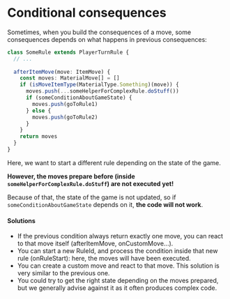 # Conditional consequences

Sometimes, when you build the consequences of a move, some consequences depends on what happens in previous consequences:

```typescript
class SomeRule extends PlayerTurnRule {
  // ...
  
  afterItemMove(move: ItemMove) {
    const moves: MaterialMove[] = []
    if (isMoveItemType(MaterialType.Something)(move)) {
      moves.push(...someHelperForComplexRule.doStuff())
      if (someConditionAboutGameState) {
        moves.push(goToRule1)
      } else {
        moves.push(goToRule2)
      }
    }
    return moves
  }
}
```

Here, we want to start a different rule depending on the state of the game.

**However, the moves prepare before (inside `someHelperForComplexRule.doStuff`) are not executed yet!**

Because of that, the state of the game is not updated, so if `someConditionAboutGameState` depends on it, **the code will not work**.

#### Solutions

- If the previous condition always return exactly one move, you can react to that move itself (afterItemMove, onCustomMove...).
- You can start a new RuleId, and process the condition inside that new rule (onRuleStart): here, the moves will have been executed.
- You can create a custom move and react to that move. This solution is very similar to the previous one.
- You could try to get the right state depending on the moves prepared, but we generally advise against it as it often produces complex code.

